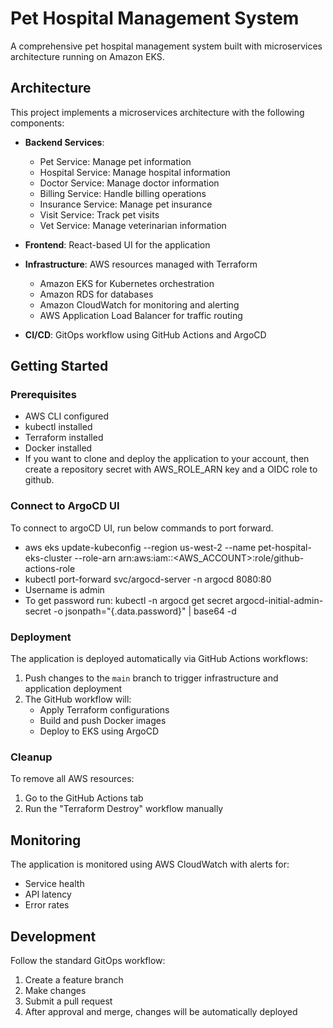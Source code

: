 # Pet Hospital Management System

A comprehensive pet hospital management system built with microservices architecture running on Amazon EKS.

## Architecture

This project implements a microservices architecture with the following components:

- **Backend Services**:
  - Pet Service: Manage pet information
  - Hospital Service: Manage hospital information
  - Doctor Service: Manage doctor information
  - Billing Service: Handle billing operations
  - Insurance Service: Manage pet insurance
  - Visit Service: Track pet visits
  - Vet Service: Manage veterinarian information

- **Frontend**: React-based UI for the application

- **Infrastructure**: AWS resources managed with Terraform
  - Amazon EKS for Kubernetes orchestration
  - Amazon RDS for databases
  - Amazon CloudWatch for monitoring and alerting
  - AWS Application Load Balancer for traffic routing

- **CI/CD**: GitOps workflow using GitHub Actions and ArgoCD

## Getting Started

### Prerequisites

- AWS CLI configured
- kubectl installed
- Terraform installed
- Docker installed
- If you want to clone and deploy the application to your account, then create a repository secret with AWS_ROLE_ARN key and a OIDC role to github.

### Connect to ArgoCD UI
To connect to argoCD UI, run below commands to port forward.
- aws eks update-kubeconfig --region us-west-2 --name pet-hospital-eks-cluster --role-arn arn:aws:iam::<AWS_ACCOUNT>:role/github-actions-role
- kubectl port-forward svc/argocd-server -n argocd 8080:80
- Username is admin
- To get password run: kubectl -n argocd get secret argocd-initial-admin-secret -o jsonpath="{.data.password}" | base64 -d

### Deployment

The application is deployed automatically via GitHub Actions workflows:

1. Push changes to the `main` branch to trigger infrastructure and application deployment
2. The GitHub workflow will:
   - Apply Terraform configurations
   - Build and push Docker images
   - Deploy to EKS using ArgoCD

### Cleanup

To remove all AWS resources:

1. Go to the GitHub Actions tab
2. Run the "Terraform Destroy" workflow manually

## Monitoring

The application is monitored using AWS CloudWatch with alerts for:
- Service health
- API latency
- Error rates

## Development

Follow the standard GitOps workflow:
1. Create a feature branch
2. Make changes
3. Submit a pull request
4. After approval and merge, changes will be automatically deployed
